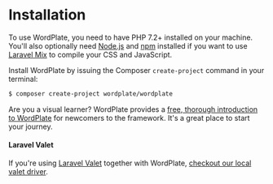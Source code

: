 # Installation

To use WordPlate, you need to have PHP 7.2+ installed on your machine. You'll also optionally need [Node.js](https://nodejs.org/en) and [npm](https://www.npmjs.com) installed if you want to use [Laravel Mix](https://laravel.com/docs/5.8/mix) to compile your CSS and JavaScript.

Install WordPlate by issuing the Composer `create-project` command in your terminal:

```bash
$ composer create-project wordplate/wordplate
```

<Note type="tip" label>

Are you a visual learner? WordPlate provides a [free, thorough introduction to WordPlate](https://www.youtube.com/playlist?list=PLigSAMFNpkZiVpi0rSzoWhS4qa4JPq09O) for newcomers to the framework. It's a great place to start your journey.

</Note>

#### Laravel Valet

If you're using [Laravel Valet](https://laravel.com/docs/5.8/valet) together with WordPlate, [checkout our local valet driver](https://github.com/wordplate/valet#readme).
